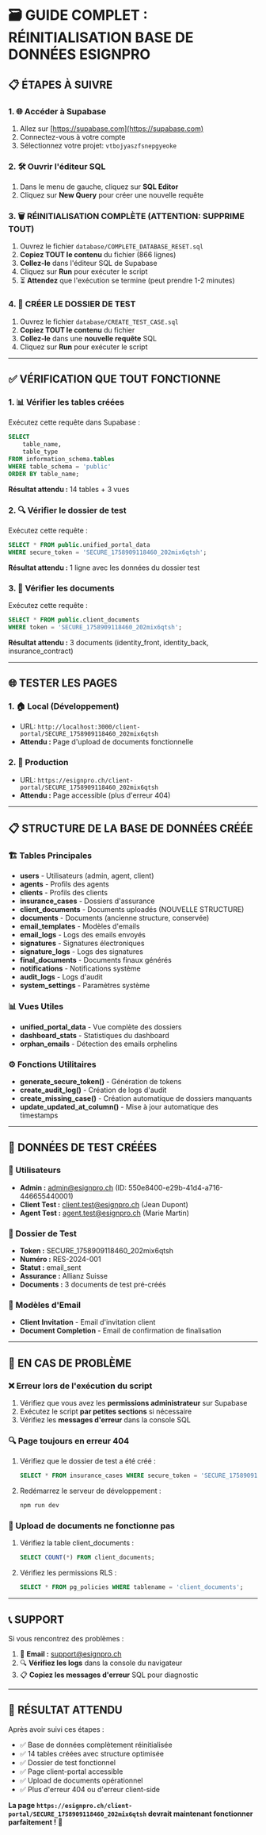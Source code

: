 # 🗃️ GUIDE COMPLET : RÉINITIALISATION BASE DE DONNÉES ESIGNPRO

## 📋 ÉTAPES À SUIVRE

### 1. 🌐 Accéder à Supabase
1. Allez sur [https://supabase.com](https://supabase.com)
2. Connectez-vous à votre compte
3. Sélectionnez votre projet: `vtbojyaszfsnepgyeoke`

### 2. 🛠️ Ouvrir l'éditeur SQL
1. Dans le menu de gauche, cliquez sur **SQL Editor**
2. Cliquez sur **New Query** pour créer une nouvelle requête

### 3. 🗑️ RÉINITIALISATION COMPLÈTE (ATTENTION: SUPPRIME TOUT)
1. Ouvrez le fichier `database/COMPLETE_DATABASE_RESET.sql`
2. **Copiez TOUT le contenu** du fichier (866 lignes)
3. **Collez-le** dans l'éditeur SQL de Supabase
4. Cliquez sur **Run** pour exécuter le script
5. ⏳ **Attendez** que l'exécution se termine (peut prendre 1-2 minutes)

### 4. 🧪 CRÉER LE DOSSIER DE TEST
1. Ouvrez le fichier `database/CREATE_TEST_CASE.sql`
2. **Copiez TOUT le contenu** du fichier
3. **Collez-le** dans une **nouvelle requête** SQL
4. Cliquez sur **Run** pour exécuter le script

---

## ✅ VÉRIFICATION QUE TOUT FONCTIONNE

### 1. 📊 Vérifier les tables créées
Exécutez cette requête dans Supabase :
```sql
SELECT 
    table_name,
    table_type
FROM information_schema.tables 
WHERE table_schema = 'public'
ORDER BY table_name;
```

**Résultat attendu :** 14 tables + 3 vues

### 2. 🔍 Vérifier le dossier de test
Exécutez cette requête :
```sql
SELECT * FROM public.unified_portal_data 
WHERE secure_token = 'SECURE_1758909118460_202mix6qtsh';
```

**Résultat attendu :** 1 ligne avec les données du dossier test

### 3. 📁 Vérifier les documents
Exécutez cette requête :
```sql
SELECT * FROM public.client_documents 
WHERE token = 'SECURE_1758909118460_202mix6qtsh';
```

**Résultat attendu :** 3 documents (identity_front, identity_back, insurance_contract)

---

## 🌐 TESTER LES PAGES

### 1. 🏠 Local (Développement)
- URL: `http://localhost:3000/client-portal/SECURE_1758909118460_202mix6qtsh`
- **Attendu :** Page d'upload de documents fonctionnelle

### 2. 🚀 Production
- URL: `https://esignpro.ch/client-portal/SECURE_1758909118460_202mix6qtsh`
- **Attendu :** Page accessible (plus d'erreur 404)

---

## 📋 STRUCTURE DE LA BASE DE DONNÉES CRÉÉE

### 🏗️ Tables Principales
- **users** - Utilisateurs (admin, agent, client)
- **agents** - Profils des agents
- **clients** - Profils des clients
- **insurance_cases** - Dossiers d'assurance
- **client_documents** - Documents uploadés (NOUVELLE STRUCTURE)
- **documents** - Documents (ancienne structure, conservée)
- **email_templates** - Modèles d'emails
- **email_logs** - Logs des emails envoyés
- **signatures** - Signatures électroniques
- **signature_logs** - Logs des signatures
- **final_documents** - Documents finaux générés
- **notifications** - Notifications système
- **audit_logs** - Logs d'audit
- **system_settings** - Paramètres système

### 📊 Vues Utiles
- **unified_portal_data** - Vue complète des dossiers
- **dashboard_stats** - Statistiques du dashboard
- **orphan_emails** - Détection des emails orphelins

### ⚙️ Fonctions Utilitaires
- **generate_secure_token()** - Génération de tokens
- **create_audit_log()** - Création de logs d'audit
- **create_missing_case()** - Création automatique de dossiers manquants
- **update_updated_at_column()** - Mise à jour automatique des timestamps

---

## 🔧 DONNÉES DE TEST CRÉÉES

### 👤 Utilisateurs
- **Admin :** admin@esignpro.ch (ID: 550e8400-e29b-41d4-a716-446655440001)
- **Client Test :** client.test@esignpro.ch (Jean Dupont)
- **Agent Test :** agent.test@esignpro.ch (Marie Martin)

### 📄 Dossier de Test
- **Token :** SECURE_1758909118460_202mix6qtsh
- **Numéro :** RES-2024-001
- **Statut :** email_sent
- **Assurance :** Allianz Suisse
- **Documents :** 3 documents de test pré-créés

### 📧 Modèles d'Email
- **Client Invitation** - Email d'invitation client
- **Document Completion** - Email de confirmation de finalisation

---

## 🚨 EN CAS DE PROBLÈME

### ❌ Erreur lors de l'exécution du script
1. Vérifiez que vous avez les **permissions administrateur** sur Supabase
2. Exécutez le script **par petites sections** si nécessaire
3. Vérifiez les **messages d'erreur** dans la console SQL

### 🔍 Page toujours en erreur 404
1. Vérifiez que le dossier de test a été créé :
   ```sql
   SELECT * FROM insurance_cases WHERE secure_token = 'SECURE_1758909118460_202mix6qtsh';
   ```
2. Redémarrez le serveur de développement :
   ```bash
   npm run dev
   ```

### 📁 Upload de documents ne fonctionne pas
1. Vérifiez la table client_documents :
   ```sql
   SELECT COUNT(*) FROM client_documents;
   ```
2. Vérifiez les permissions RLS :
   ```sql
   SELECT * FROM pg_policies WHERE tablename = 'client_documents';
   ```

---

## 📞 SUPPORT

Si vous rencontrez des problèmes :
1. 📧 **Email :** support@esignpro.ch
2. 🔍 **Vérifiez les logs** dans la console du navigateur
3. 📋 **Copiez les messages d'erreur** SQL pour diagnostic

---

## 🎉 RÉSULTAT ATTENDU

Après avoir suivi ces étapes :
- ✅ Base de données complètement réinitialisée
- ✅ 14 tables créées avec structure optimisée
- ✅ Dossier de test fonctionnel
- ✅ Page client-portal accessible
- ✅ Upload de documents opérationnel
- ✅ Plus d'erreur 404 ou d'erreur client-side

**La page `https://esignpro.ch/client-portal/SECURE_1758909118460_202mix6qtsh` devrait maintenant fonctionner parfaitement !** 🚀
